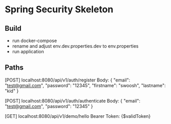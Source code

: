 # Spring Security Skeleton

## Build
* run docker-compose
* rename and adjust env.dev.properties.dev to env.properties
* run application

## Paths
[POST] localhost:8080/api/v1/auth/register
Body:
{
"email": "test@gmail.com",
"password": "12345",
"firstname": "swoosh",
"lastname": "kid"
}

[POST] localhost:8080/api/v1/auth/authenticate
Body:
{
"email": "test@gmail.com",
"password": "12345"
}

[GET] localhost:8080/api/v1/demo/hello
Bearer Token: {$validToken}